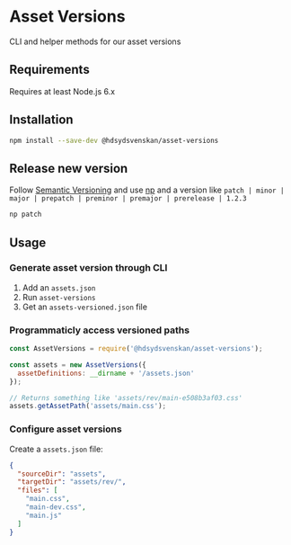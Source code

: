 # Asset Versions

CLI and helper methods for our asset versions

## Requirements

Requires at least Node.js 6.x

## Installation

```bash
npm install --save-dev @hdsydsvenskan/asset-versions
```

## Release new version

Follow [Semantic Versioning](http://semver.org/) and use [np](https://www.npmjs.com/package/np) and a version like `patch | minor | major | prepatch | preminor | premajor | prerelease | 1.2.3`

```bash
np patch
```

## Usage

### Generate asset version through CLI

1. Add an `assets.json`
2. Run `asset-versions`
3. Get an `assets-versioned.json` file

### Programmaticly access versioned paths

```javascript
const AssetVersions = require('@hdsydsvenskan/asset-versions');

const assets = new AssetVersions({
  assetDefinitions: __dirname + '/assets.json'
});

// Returns something like 'assets/rev/main-e508b3af03.css'
assets.getAssetPath('assets/main.css');
```

### Configure asset versions

Create a `assets.json` file:

```json
{
  "sourceDir": "assets",
  "targetDir": "assets/rev/",
  "files": [
    "main.css",
    "main-dev.css",
    "main.js"
  ]
}
```
